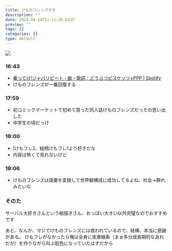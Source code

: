 ```yaml
---
title: けものフレンズすき
description: ""
date: 2024-04-24T11:11:30.632Z
preview: ""
tags: []
categories: []
type: default
---
```

![](<{{site.baseurl}}/assets/images/2024-04-24-20-12-35.png>)

### 16:43
- [乗ってけ!ジャパリビート ‑ 曲・歌詞：どうぶつビスケッツ×PPP | Spotify](https://open.spotify.com/intl-ja/track/1CxDf1WLgaXRvR74BTjHp3?si=3b62876a75fc42be)
- けものフレンズが一番回復する

### 17:59
- 初コミックマーケットで初めて買った同人誌けものフレンズだったの思い出した
- 中学生の頃だっけ

### 18:00
- |けもフレ2、絵柄けもフレ1より好きだな
- 内容は怖くて見れないけど

### 18:06
- けものフレンズは語彙を変換して世界観構成に成功してるよね、社会→群れみたいな

### そのた
サーバル大好きさんという絵描きさん、おっぱい大きい以外完璧なのでおすすめです

あと、なんか、マジでけものフレンズには救われているので、結構、本当に感謝がある。
けもフレがなかったら俺は全身に皮膚線条（まぁ多分成長期的なあれだが）を作りながら叫ぶ肌色になっていたはずだから
